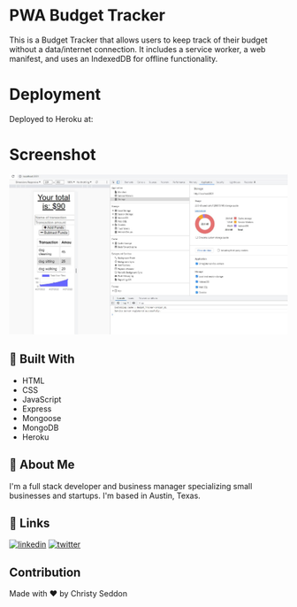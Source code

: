 # PWA Budget Tracker

This is a Budget Tracker that allows users to keep track of their budget without a data/internet connection. It includes a service worker, a web manifest, and uses an IndexedDB for offline functionality. 

# Deployment

Deployed to Heroku at:

# Screenshot

![Screenshot](public\images\Capture.JPG)

## 🧐 Built With

* HTML
* CSS
* JavaScript
* Express
* Mongoose
* MongoDB
* Heroku

## 🚀 About Me
I'm a full stack developer and business manager specializing small businesses and startups.  I'm based in Austin, Texas. 

## 🔗 Links

[![linkedin](https://img.shields.io/badge/linkedin-0A66C2?style=for-the-badge&logo=linkedin&logoColor=white)](https://www.linkedin.com/in/christine-seddon-2a97a2158/)
[![twitter](https://img.shields.io/badge/twitter-1DA1F2?style=for-the-badge&logo=twitter&logoColor=white)](https://twitter.com/coderchristy)


## Contribution
Made with ❤️ by Christy Seddon